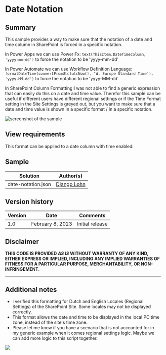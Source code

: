 # Date Notation

## Summary
This sample provides a way to make sure that the notation of a date and time column in SharePoint is forced in a specific notation.

In Power Apps we can use Power Fx:
`text(ThisItem.DateTimeColumn, 'yyyy-mm-dd')`
to force the notation to be 'yyyy-mm-dd'

In Power Automate we can use Workflow Definition Language:
`formatDateTime(convertFromUtc(utcNow(), 'W. Europe Standard Time'), 'yyyy-MM-dd')`
to force the notation to be 'yyyy-MM-dd'

In SharePoint Column Formatting I was not able to find a generic expression that can easily do this on a date and time value. Therefor this sample can be useful if different users have different regional settings or if the Time Format setting in the Site Settings is greyed out, but you want to make sure that a date and time value is shown in a specific format / in a specific notation.

![screenshot of the sample](./assets/screenshot.png)

## View requirements
This format can be applied to a date column with time enabled.

## Sample

Solution|Author(s)
--------|---------
date-notation.json | [Django Lohn](https://github.com/m3ngi3)

## Version history

Version|Date|Comments
-------|----|--------
1.0|February 8, 2023|Initial release

## Disclaimer
**THIS CODE IS PROVIDED *AS IS* WITHOUT WARRANTY OF ANY KIND, EITHER EXPRESS OR IMPLIED, INCLUDING ANY IMPLIED WARRANTIES OF FITNESS FOR A PARTICULAR PURPOSE, MERCHANTABILITY, OR NON-INFRINGEMENT.**

---

## Additional notes
- I verified this formatting for Dutch and English Locales (Regional Settings) of the SharePoint Site. Some locales may not be displayed correctly.
- This format allows the date and time to be displayed in the local PC time zone, instead of the site's time zone.
- Please let me know if you have a scenario that is not accounted for in my generic example when it comes regional settings logic. Maybe we can add more logic to this script together.

<img src="https://pnptelemetry.azurewebsites.net/list-formatting/column-samples/date-notation" />